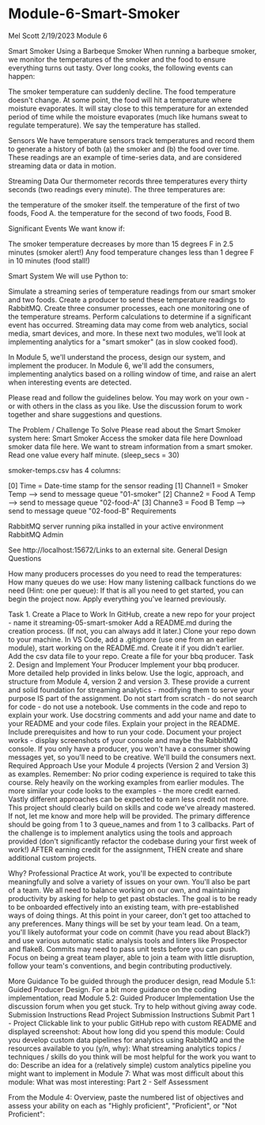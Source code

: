 # Module-6-Smart-Smoker
Mel Scott
2/19/2023
Module 6

Smart Smoker
Using a Barbeque Smoker
When running a barbeque smoker, we monitor the temperatures of the smoker and the food to ensure everything turns out tasty. Over long cooks, the following events can happen:

The smoker temperature can suddenly decline.
The food temperature doesn't change. At some point, the food will hit a temperature where moisture evaporates. It will stay close to this temperature for an extended period of time while the moisture evaporates (much like humans sweat to regulate temperature). We say the temperature has stalled.
 

Sensors
We have temperature sensors track temperatures and record them to generate a history of both (a) the smoker and (b) the food over time. These readings are an example of time-series data, and are considered streaming data or data in motion.

 

Streaming Data
Our thermometer records three temperatures every thirty seconds (two readings every minute). The three temperatures are:

the temperature of the smoker itself.
the temperature of the first of two foods, Food A.
the temperature for the second of two foods, Food B.
 

Significant Events
We want know if:

The smoker temperature decreases by more than 15 degrees F in 2.5 minutes (smoker alert!)
Any food temperature changes less than 1 degree F in 10 minutes (food stall!)
 

Smart System
We will use Python to:

Simulate a streaming series of temperature readings from our smart smoker and two foods.
Create a producer to send these temperature readings to RabbitMQ.
Create three consumer processes, each one monitoring one of the temperature streams. 
Perform calculations to determine if a significant event has occurred.
Streaming data may come from web analytics, social media, smart devices, and more. In these next two modules, we'll look at implementing analytics for a "smart smoker" (as in slow cooked food). 

In Module 5, we'll understand the process, design our system, and implement the producer. In Module 6, we'll add the consumers, implementing analytics based on a rolling window of time, and raise an alert when interesting events are detected. 

Please read and follow the guidelines below. You may work on your own - or with others in the class as you like. Use the discussion forum to work together and share suggestions and questions. 

 

The Problem / Challenge To Solve
Please read about the Smart Smoker system here: Smart Smoker
Access the smoker data file here Download smoker data file here.
We want to stream information from a smart smoker. Read one value every half minute. (sleep_secs = 30)

smoker-temps.csv has 4 columns:

[0] Time = Date-time stamp for the sensor reading
[1] Channel1 = Smoker Temp --> send to message queue "01-smoker"
[2] Channe2 = Food A Temp --> send to message queue "02-food-A"
[3] Channe3 = Food B Temp --> send to message queue "02-food-B"
Requirements

RabbitMQ server running
pika installed in your active environment
RabbitMQ Admin

See http://localhost:15672/Links to an external site.
General Design Questions

How many producers processes do you need to read the temperatures:
How many queues do we use: 
How many listening callback functions do we need (Hint: one per queue): 
If that is all you need to get started, you can begin the project now. Apply everything you've learned previously. 

Task 1. Create a Place to Work
In GitHub, create a new repo for your project - name it streaming-05-smart-smoker
Add a README.md during the creation process. (If not, you can always add it later.)
Clone your repo down to your machine. 
In VS Code, add a .gitignore (use one from an earlier module), start working on the README.md. Create it if you didn't earlier.
Add the csv data file to your repo. 
Create a file for your bbq producer.
Task 2. Design and Implement Your Producer
Implement your bbq producer. More detailed help provided in links below. 
Use the logic, approach, and structure from Module 4, version 2 and version 3.
These provide a current and solid foundation for streaming analytics - modifying them to serve your purpose IS part of the assignment.
Do not start from scratch - do not search for code - do not use a notebook.
Use comments in the code and repo to explain your work. 
Use docstring comments and add your name and date to your README and your code files. 
Explain your project in the README. Include prerequisites and how to run your code. 
Document your project works - display screenshots of your console and maybe the RabbitMQ console. 
If you only have a producer, you won't have a consumer showing messages yet, so you'll need to be creative. We'll build the consumers next.
Required Approach
Use your Module 4 projects (Version 2 and Version 3) as examples.
Remember: No prior coding experience is required to take this course. Rely heavily on the working examples from earlier modules. 
The more similar your code looks to the examples - the more credit earned.
Vastly different approaches can be expected to earn less credit not more.
This project should clearly build on skills and code we've already mastered. If not, let me know and more help will be provided. 
The primary difference should be going from 1 to 3 queue_names and from 1 to 3 callbacks. 
Part of the challenge is to implement analytics using the tools and approach provided (don't significantly refactor the codebase during your first week of work!) 
AFTER earning credit for the assignment, THEN create and share additional custom projects. 
 

Why? Professional Practice
At work, you'll be expected to contribute meaningfully and solve a variety of issues on your own.
You'll also be part of a team. We all need to balance working on our own, and maintaining productivity by asking for help to get past obstacles.
The goal is to be ready to be onboarded effectively into an existing team, with pre-established ways of doing things.
At this point in your career, don't get too attached to any preferences.
Many things will be set by your team lead.
On a team, you'll likely autoformat your code on commit (have you read about Black?) and use various automatic static analysis tools and linters like Prospector and flake8. Commits may need to pass unit tests before you can push. 
Focus on being a great team player, able to join a team with little disruption, follow your team's conventions, and begin contributing productively. 
 

More Guidance
To be guided through the producer design, read Module 5.1: Guided Producer Design.
For a bit more guidance on the coding implementation, read Module 5.2: Guided Producer Implementation
Use the discussion forum when you get stuck.
Try to help without giving away code. 
Submission Instructions
Read Project Submission Instructions
Submit
Part 1 - Project 
Clickable link to your public GitHub repo with custom README and displayed screenshot: 
About how long did you spend this module:
Could you develop custom data pipelines for analytics using RabbitMQ and the resources available to you (y/n, why):
What streaming analytics topics / techniques / skills do you think will be most helpful for the work you want to do:
Describe an idea for a (relatively simple) custom analytics pipeline you might want to implement in Module 7:
What was most difficult about this module:
What was most interesting:
Part 2 - Self Assessment

From the Module 4: Overview, paste the numbered list of objectives and assess your ability on each as "Highly proficient", "Proficient", or "Not Proficient":
